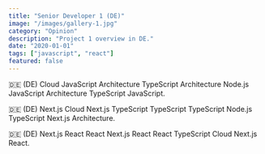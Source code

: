 ```yaml
---
title: "Senior Developer 1 (DE)"
image: "/images/gallery-1.jpg"
category: "Opinion"
description: "Project 1 overview in DE."
date: "2020-01-01"
tags: ["javascript", "react"]
featured: false
---
```


🇩🇪 (DE) Cloud JavaScript Architecture TypeScript Architecture Node.js JavaScript Architecture TypeScript JavaScript.

🇩🇪 (DE) Next.js Cloud Next.js TypeScript TypeScript TypeScript Node.js TypeScript Next.js Architecture.

🇩🇪 (DE) Next.js React React Next.js React React TypeScript Cloud Next.js React.
